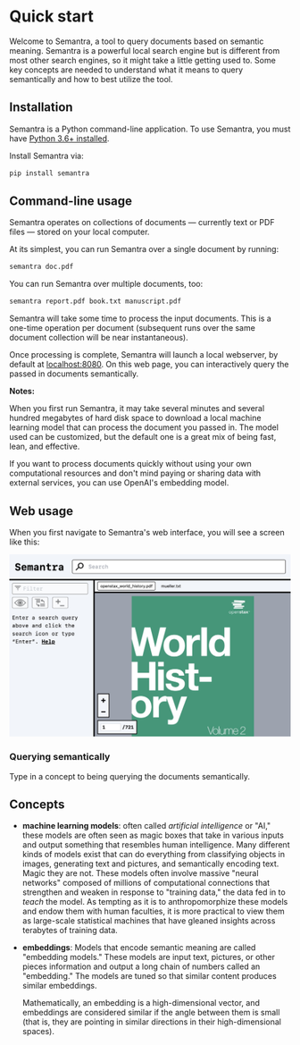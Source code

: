 # Quick start

Welcome to Semantra, a tool to query documents based on semantic meaning. Semantra is a powerful local search engine but is different from most other search engines, so it might take a little getting used to. Some key concepts are needed to understand what it means to query semantically and how to best utilize the tool.

## Installation

Semantra is a Python command-line application. To use Semantra, you must have [Python 3.6+ installed](https://www.python.org/downloads/).

Install Semantra via:

```sh
pip install semantra
```

## Command-line usage

Semantra operates on collections of documents — currently text or PDF files — stored on your local computer.

At its simplest, you can run Semantra over a single document by running:

```sh
semantra doc.pdf
```

You can run Semantra over multiple documents, too:

```sh
semantra report.pdf book.txt manuscript.pdf
```

Semantra will take some time to process the input documents. This is a one-time operation per document (subsequent runs over the same document collection will be near instantaneous).

Once processing is complete, Semantra will launch a local webserver, by default at [localhost:8080](http://localhost:8080). On this web page, you can interactively query the passed in documents semantically.

**Notes:**

When you first run Semantra, it may take several minutes and several hundred megabytes of hard disk space to download a local machine learning model that can process the document you passed in. The model used can be customized, but the default one is a great mix of being fast, lean, and effective.

If you want to process documents quickly without using your own computational resources and don't mind paying or sharing data with external services, you can use OpenAI's embedding model.

## Web usage

When you first navigate to Semantra's web interface, you will see a screen like this:

![](img/initial_screen.jpg)

### Querying semantically

Type in a concept to being querying the documents semantically.

## Concepts

- **machine learning models**: often called _artificial intelligence_ or "AI," these models are often seen as magic boxes that take in various inputs and output something that resembles human intelligence. Many different kinds of models exist that can do everything from classifying objects in images, generating text and pictures, and semantically encoding text. Magic they are not. These models often involve massive "neural networks" composed of millions of computational connections that strengthen and weaken in response to "training data," the data fed in to _teach_ the model. As tempting as it is to anthropomorphize these models and endow them with human faculties, it is more practical to view them as large-scale statistical machines that have gleaned insights across terabytes of training data.

- **embeddings**: Models that encode semantic meaning are called "embedding models." These models are input text, pictures, or other pieces information and output a long chain of numbers called an "embedding." The models are tuned so that similar content produces similar embeddings.

  Mathematically, an embedding is a high-dimensional vector, and embeddings are considered similar if the angle between them is small (that is, they are pointing in similar directions in their high-dimensional spaces).
